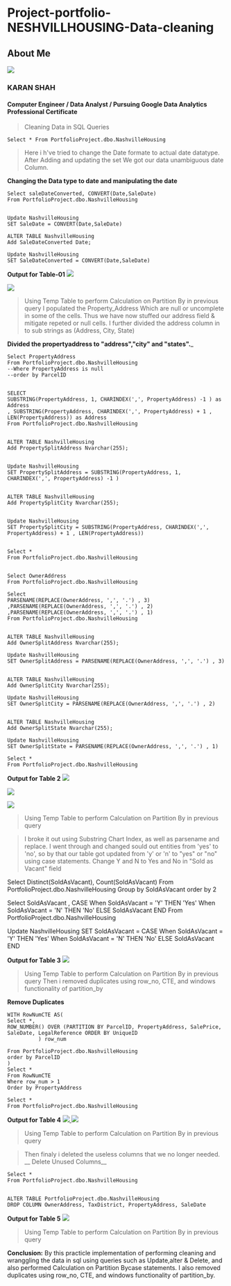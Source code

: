 # Project-portfolio-NESHVILLHOUSING-Data-cleaning

<!---->        

<!--<a href="" ><img src=""> </a>-->
 
</a>

<h2> About Me</h2>
<div>
<a href="https://media-exp3.licdn.com/dms/image/D5635AQGENREQtSOVvA/profile-framedphoto-shrink_100_100/0/1624892028859?e=1626242400&v=beta&t=Vg9jbuG3OgWuTiinlR3A6Pdcpfw1iBu_MgY2_MlgNNE"><img src="https://media-exp3.licdn.com/dms/image/D5635AQGENREQtSOVvA/profile-framedphoto-shrink_100_100/0/1624892028859?e=1626242400&v=beta&t=Vg9jbuG3OgWuTiinlR3A6Pdcpfw1iBu_MgY2_MlgNNE"></a>
</div>
<h3>
            KARAN SHAH
</h3>
<h4>
            Computer Engineer / Data Analyst / Pursuing Google Data Analytics Professional Certificate
</h4>

>Cleaning Data in SQL Queries


	Select * From PortfolioProject.dbo.NashvilleHousing
  
> Here i h've tried to change the Date formate to actual date datatype.  
> After Adding and updating the set We got our data unambiguous date Column.

__Changing the Data type to date and manipulating the date__


	Select saleDateConverted, CONVERT(Date,SaleDate)
	From PortfolioProject.dbo.NashvilleHousing

	
	Update NashvilleHousing
	SET SaleDate = CONVERT(Date,SaleDate)

<!--If it doesn't Update properly-->

	ALTER TABLE NashvilleHousing
	Add SaleDateConverted Date;

	Update NashvilleHousing
	SET SaleDateConverted = CONVERT(Date,SaleDate)



 **Output  for Table-01**
<a href="" ><img src="https://bn1305files.storage.live.com/y4mFsGcAxvb2XWUeh2WuTQhcLs1xomgOI8IUi3jBTGfFFyFY2yMQpnZFiMpCxgtk_1LxKJKx1jm7c9CuzVR66uWzaa9TdFH8279MAL6iOXXc28qdmwQPAqx04w_8PxLwLrievMRXx2i-atO_2ZGfg3MV_dXmFHZLKnXJQndvVTkD-WREaYsNjnq1QQF4HtzySqQ?width=1219&height=1079&cropmode=none"> </a>

<a href="" ><img src="https://bn1305files.storage.live.com/y4mSEEI5sKboXrsUQbhKfeBjIdCmR40Y7U89uon2ahUfW4HsIzgZFidbdpj_TNOV2rH3U4WZpb-AHJfwBtWgZVFLJ95u6y3T0b1TkFKOvlhxE_F8Ai7qCGWSHLlVkCbezCy1XDIgwsMzmquAvHX4HiKy_13JLjLjESZl5mt64px_Eudu5jnMFkQUlmbNV0s3EH1?width=1277&height=1000&cropmode=none"> </a>

>Using Temp Table to perform Calculation on Partition By in previous query
> I populated the Property_Address Which are null or uncomplete in some of the cells.
> Thus we have now stuffed our address field & mitigate repeted or null cells.
> I further divided the address column in to sub strings as (Address, City, State)

__Divided the propertyaddress to "address","city" and "states".___


	Select PropertyAddress
	From PortfolioProject.dbo.NashvilleHousing
	--Where PropertyAddress is null
	--order by ParcelID


	SELECT
	SUBSTRING(PropertyAddress, 1, CHARINDEX(',', PropertyAddress) -1 ) as Address
	, SUBSTRING(PropertyAddress, CHARINDEX(',', PropertyAddress) + 1 , LEN(PropertyAddress)) as Address
	From PortfolioProject.dbo.NashvilleHousing

	
	ALTER TABLE NashvilleHousing
	Add PropertySplitAddress Nvarchar(255);


	Update NashvilleHousing
	SET PropertySplitAddress = SUBSTRING(PropertyAddress, 1, CHARINDEX(',', PropertyAddress) -1 )


	ALTER TABLE NashvilleHousing
	Add PropertySplitCity Nvarchar(255);


	Update NashvilleHousing
	SET PropertySplitCity = SUBSTRING(PropertyAddress, CHARINDEX(',', PropertyAddress) + 1 , LEN(PropertyAddress))


	Select *
	From PortfolioProject.dbo.NashvilleHousing


	Select OwnerAddress
	From PortfolioProject.dbo.NashvilleHousing

	Select
	PARSENAME(REPLACE(OwnerAddress, ',', '.') , 3)
	,PARSENAME(REPLACE(OwnerAddress, ',', '.') , 2)
	,PARSENAME(REPLACE(OwnerAddress, ',', '.') , 1)
	From PortfolioProject.dbo.NashvilleHousing


	ALTER TABLE NashvilleHousing
	Add OwnerSplitAddress Nvarchar(255);

	Update NashvilleHousing
	SET OwnerSplitAddress = PARSENAME(REPLACE(OwnerAddress, ',', '.') , 3)


	ALTER TABLE NashvilleHousing
	Add OwnerSplitCity Nvarchar(255);

	Update NashvilleHousing
	SET OwnerSplitCity = PARSENAME(REPLACE(OwnerAddress, ',', '.') , 2)


	ALTER TABLE NashvilleHousing
	Add OwnerSplitState Nvarchar(255);

	Update NashvilleHousing
	SET OwnerSplitState = PARSENAME(REPLACE(OwnerAddress, ',', '.') , 1)

	Select *
	From PortfolioProject.dbo.NashvilleHousing


 **Output  for Table 2**
<a href="" ><img src="https://bn1305files.storage.live.com/y4mD5R0amHLfLjklXBwaljwbsGNmlRINMxnyo8U0b7d1GWLdxRZZvaI-SA3qyugkUYI0Ln_RBWJu-ccQEcp_xVy2wOt54bGROCp90YJDr51t1IrylnnOMMI9UqwgEzwp9nAgFy_ByAGDy3uXHDJyqTzM9V5lL2gjLbU2HW2iNW45OfkdnkMAqRYJNuAT_5I-KEJ?width=1920&height=1080&cropmode=none"> </a>


<a href="" ><img src="https://bn1305files.storage.live.com/y4mSEEI5sKboXrsUQbhKfeBjIdCmR40Y7U89uon2ahUfW4HsIzgZFidbdpj_TNOV2rH3U4WZpb-AHJfwBtWgZVFLJ95u6y3T0b1TkFKOvlhxE_F8Ai7qCGWSHLlVkCbezCy1XDIgwsMzmquAvHX4HiKy_13JLjLjESZl5mt64px_Eudu5jnMFkQUlmbNV0s3EH1?width=1277&height=1000&cropmode=none"> </a>


<a href="" ><img src="https://bn1305files.storage.live.com/y4mELb4kRgDJBh9JuqFw8_ItieC5Y6sbWfu5zHFw5xOJdOTqejY2qiZrjPgtDpdhTawZYswK_K4ID31gEvhT0GqBNcofWG5IzE5IjrfT5OV3rYt8hodW49hrF979_kLBuRVrqLFKwR7klOCly6M-jykP0eSLXXMCXxHTbstYcaiM5F27XNN0cVpAaKje2uWiqc_?width=1697&height=1014&cropmode=none"> </a>

>Using Temp Table to perform Calculation on Partition By in previous query

>I broke it out using Substring Chart Index, as well as parsename and replace.
>I went through and changed sould out entities from 'yes' to 'no', so by that our table got updated from 'y' or 'n' to "yes" or "no" using case statements.
> Change Y and N to Yes and No in "Sold as Vacant" field


Select Distinct(SoldAsVacant), Count(SoldAsVacant)
From PortfolioProject.dbo.NashvilleHousing
Group by SoldAsVacant
order by 2



Select SoldAsVacant
, CASE When SoldAsVacant = 'Y' THEN 'Yes'
	   When SoldAsVacant = 'N' THEN 'No'
	   ELSE SoldAsVacant
	   END
From PortfolioProject.dbo.NashvilleHousing


Update NashvilleHousing
SET SoldAsVacant = CASE When SoldAsVacant = 'Y' THEN 'Yes'
	   When SoldAsVacant = 'N' THEN 'No'
	   ELSE SoldAsVacant
	   END


 **Output  for Table 3**
<a href="" ><img src="https://bn1305files.storage.live.com/y4mwKC-Z-hcROzh0MqW28VBeOG-aNaY1XosfNcvl_FUCTAwN4iDTpnZ5Ker2P3WuUaSgAKfNLnMs24CTo_MWcTwNtwrKYIxaYfeNRTTY2bO2Q_4bGhkaPLUn8blz9LvV4F8k8RFlKQf8gtzYJQXcrSDXKkpqV99SsdnJTqvA154hIOXcvVwhqgLoO3NOKq2tRWf?width=1920&height=1080&cropmode=none"> </a>

>Using Temp Table to perform Calculation on Partition By in previous query 
>Then i removed duplicates using row_no, CTE, and windows functionality of partition_by 

__Remove Duplicates__


	WITH RowNumCTE AS(
	Select *,
	ROW_NUMBER() OVER (PARTITION BY ParcelID, PropertyAddress, SalePrice, SaleDate, LegalReference ORDER BY UniqueID
			  ) row_num

	From PortfolioProject.dbo.NashvilleHousing
	order by ParcelID
	)
	Select *
	From RowNumCTE
	Where row_num > 1
	Order by PropertyAddress

	Select *
	From PortfolioProject.dbo.NashvilleHousing

 **Output  for Table 4**
<a href="" ><img src="https://bn1305files.storage.live.com/y4mjN_VCldGjpBiowNbHN-RnYD-A9hubOKlDj4VJ6DBALO4R33nY1NBGIRk2Q09pyKhysEnICtfibDd5LLHYwh-PvLaf3IXcHXcrdll81yLrjLoqjbmP41Lw_P6MUrFHk5lgCZnc4p_tBYhAjzhmmTzmURu-7Ry4lv-1JrIdTNpmmM304OAl7MB2ddtMAj8QwK2?width=950&height=1000&cropmode=none"> </a>
<a href=""> <img src="https://bn1305files.storage.live.com/y4mELb4kRgDJBh9JuqFw8_ItieC5Y6sbWfu5zHFw5xOJdOTqejY2qiZrjPgtDpdhTawZYswK_K4ID31gEvhT0GqBNcofWG5IzE5IjrfT5OV3rYt8hodW49hrF979_kLBuRVrqLFKwR7klOCly6M-jykP0eSLXXMCXxHTbstYcaiM5F27XNN0cVpAaKje2uWiqc_?width=1697&height=1014&cropmode=none"></a>
>Using Temp Table to perform Calculation on Partition By in previous query

> Then finaly i deleted the useless columns that we no longer needed.
__ Delete Unused Columns__



	Select *
	From PortfolioProject.dbo.NashvilleHousing
	

	ALTER TABLE PortfolioProject.dbo.NashvilleHousing
	DROP COLUMN OwnerAddress, TaxDistrict, PropertyAddress, SaleDate


 **Output  for Table 5**
<a href="" ><img src="https://bn1305files.storage.live.com/y4md1ji1OKUcw0mJ13xCqN9cuODs5QfmPtXfM8oRL0aW2fwX8tJ-UPxDyVcsMAvIH7y96b8UWJtOSa3-j4MedU5jRQDDpkOI78LyXJbn8gtbCY7aH6UsZ3DT6RKi_Idzc_GUZX6gQfvmVCSI4dtpKAGmWBFKxhHskznJMh_L7_50KVPNvKEfPL_pFDxVcxAT27p?width=1920&height=1080&cropmode=none"> </a>
>Using Temp Table to perform Calculation on Partition By in previous query

  **Conclusion:**
    By this practicle implementation of performing cleaning and wranggling the data in sql using queries such as Update,alter & Delete, and also performed Calculation on Partition Bycase statements.
    I also removed duplicates using row_no, CTE, and windows functionality of partition_by.

